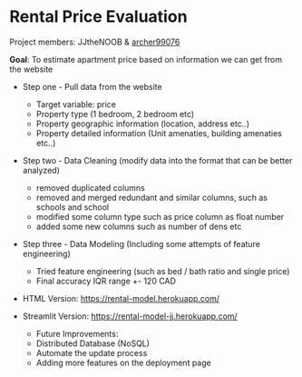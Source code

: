 # Rental Price Evaluation

Project members: JJtheNOOB & [archer99076](https://github.com/archer99076)

__Goal__: To estimate apartment price based on information we can get from the website

- Step one - Pull data from the website
    - Target variable: price
    - Property type (1 bedroom, 2 bedroom etc)
    - Property geographic information (location, address etc..)
    - Property detailed information (Unit amenaties, building amenaties etc..)
    
- Step two -  Data Cleaning (modify data into the format that can be better analyzed)
   - removed duplicated columns
   - removed and merged redundant and similar columns, such as schools and school
   - modified some column type such as price column as float number
   - added some new columns such as number of dens etc
 
 - Step three - Data Modeling (Including some attempts of feature engineering)
   - Tried feature engineering (such as bed / bath ratio and single price)
   - Final accuracy IQR range +- 120 CAD
 
 - HTML Version: https://rental-model.herokuapp.com/
 - Streamlit Version: https://rental-model-jj.herokuapp.com/
   
   - Future Improvements:
    - Distributed Database (NoSQL)
    - Automate the update process
    - Adding more features on the deployment page

